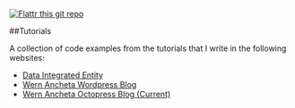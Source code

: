 [![Flattr this git repo](http://api.flattr.com/button/flattr-badge-large.png)](https://flattr.com/submit/auto?user_id=wernancheta&url=https://github.com/anchetaWern/tutorials&title=tutorials&language=php&tags=github&category=software)

##Tutorials

A collection of code examples from the tutorials that I write in the following websites:

- [Data Integrated Entity](https://kyokasuigetsu25.wordpress.com/)
- [Wern Ancheta Wordpress Blog](http://wernancheta.wordpress.com/)
- [Wern Ancheta Octopress Blog (Current)](http://wern-ancheta.com)
